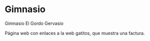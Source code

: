 # Gimnasio
Gimnasio El Gordo Gervasio

Página web con enlaces a la web gatitos, que muestra una factura.
